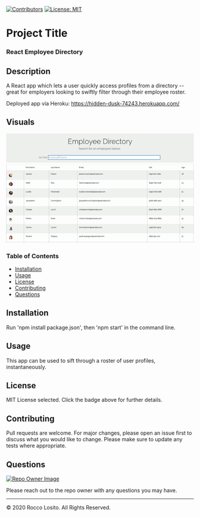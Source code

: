 [![Contributors](https://img.shields.io/github/contributors/roccolosito/employee-template-engine)](https://github.com/roccolosito/employee-template-engine/graphs/contributors)
[![License: MIT](https://img.shields.io/badge/License-MIT-yellow.svg)](https://opensource.org/licenses/MIT)

# Project Title 
### **React Employee Directory**

## Description
A React app which lets a user quickly access profiles from a directory -- great for employers looking to swiftly filter through their employee roster.

Deployed app via Heroku: https://hidden-dusk-74243.herokuapp.com/

## Visuals

![DirectoryGif](./assets/images/directory.gif)

### Table of Contents
* [Installation](#Installation)
* [Usage](#Usage)
* [License](#License)
* [Contributing](#Contributing)
* [Questions](#Questions)

## Installation
Run 'npm install package.json', then 'npm start' in the command line.

## Usage
This app can be used to sift through a roster of user profiles, instantaneously.

## License
MIT License selected. Click the badge above for further details.

## Contributing
Pull requests are welcome. For major changes, please open an issue first to discuss what you would like to change. Please make sure to update any tests where appropriate.

## Questions
[![Repo Owner Image](https://avatars.githubusercontent.com/roccolosito?s=100)](")

Please reach out to the repo owner with any questions you may have.

- - -
© 2020 Rocco Losito. All Rights Reserved.
